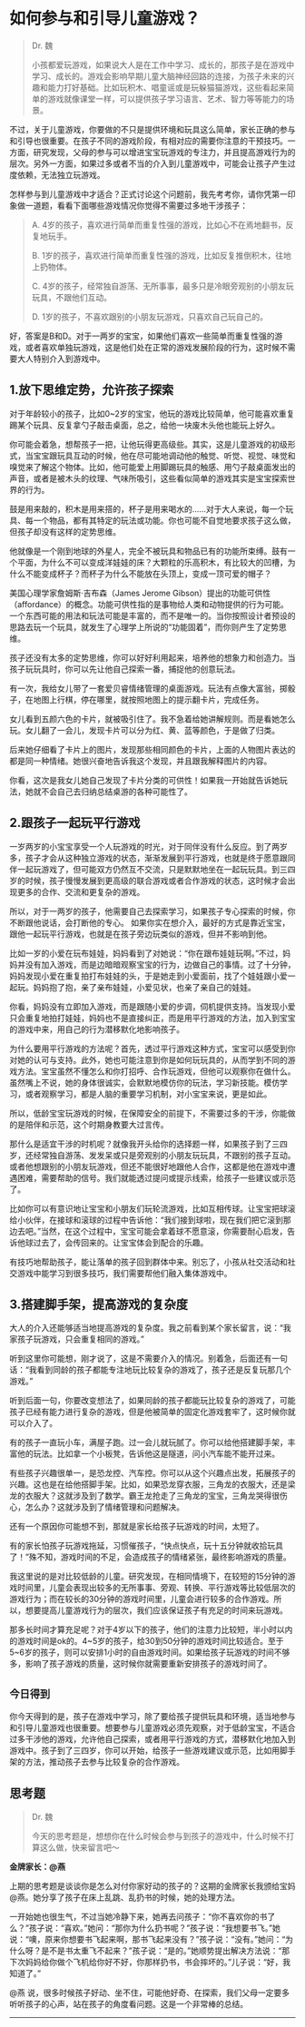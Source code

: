# 如何参与和引导儿童游戏？

> Dr. 魏
> 
> 小孩都爱玩游戏，如果说大人是在工作中学习、成长的，那孩子是在游戏中学习、成长的。游戏会影响早期儿童大脑神经回路的连接，为孩子未来的兴趣和能力打好基础。比如玩积木、唱童谣或是玩躲猫猫游戏，这些看起来简单的游戏就像课堂一样，可以提供孩子学习语言、艺术、智力等等能力的场景。

不过，关于儿童游戏，你要做的不只是提供环境和玩具这么简单，家长正确的参与和引导也很重要。在孩子不同的游戏阶段，有相对应的需要你注意的干预技巧。一方面，研究发现，父母的参与可以增进宝宝玩游戏的专注力，并且提高游戏行为的层次。另外一方面，如果过多或者不当的介入到儿童游戏中，可能会让孩子产生过度依赖，无法独立玩游戏。

怎样参与到儿童游戏中才适合？正式讨论这个问题前，我先考考你，请你凭第一印象做一道题，看看下面哪些游戏情况你觉得不需要过多地干涉孩子：

> A. 4岁的孩子，喜欢进行简单而重复性强的游戏，比如心不在焉地翻书，反复地玩手。
> 
> B. 1岁的孩子，喜欢进行简单而重复性强的游戏，比如反复推倒积木，往地上扔物体。
> 
> C. 4岁的孩子，经常独自游荡、无所事事，最多只是冷眼旁观别的小朋友玩玩具，不跟他们互动。
> 
> D. 1岁的孩子，不喜欢跟别的小朋友玩游戏，只喜欢自己玩自己的。

好，答案是B和D。对于一两岁的宝宝，如果他们喜欢一些简单而重复性强的游戏，或者喜欢单独玩游戏，这是他们处在正常的游戏发展阶段的行为，这时候不需要大人特别介入到游戏中。

## 1.放下思维定势，允许孩子探索

对于年龄较小的孩子，比如0~2岁的宝宝，他玩的游戏比较简单，他可能喜欢重复踢某个玩具、反复拿勺子敲击桌面，总之，给他一块废木头他也能玩上好久。

你可能会着急，想帮孩子一把，让他玩得更高级些。其实，这是儿童游戏的初级形式，当宝宝跟玩具互动的时候，他在尽可能地调动他的触觉、听觉、视觉、味觉和嗅觉来了解这个物体。比如，他可能爱上用脚踢玩具的触感、用勺子敲桌面发出的声音，或者是被木头的纹理、气味所吸引，这些看似简单的游戏其实是宝宝探索世界的行为。

鼓是用来敲的，积木是用来搭的，杯子是用来喝水的……对于大人来说，每一个玩具、每一个物品，都有其特定的玩法或功能。你也可能不自觉地要求孩子这么做，但孩子却没有这样的定势思维。

他就像是一个刚到地球的外星人，完全不被玩具和物品已有的功能所束缚。鼓有一个平面，为什么不可以变成洋娃娃的床？大颗粒的乐高积木，有比较大的凹槽，为什么不能变成杯子？而杯子为什么不能放在头顶上，变成一顶可爱的帽子？

美国心理学家詹姆斯·吉布森（James Jerome Gibson）提出的功能可供性（affordance）的概念。功能可供性指的是事物给人类和动物提供的行为可能。一个东西可能的用法和玩法可能是丰富的，而不是唯一的。当你按照设计者预设的思路去玩一个玩具，就发生了心理学上所说的“功能固着”，而你则产生了定势思维。

孩子还没有太多的定势思维，你可以好好利用起来，培养他的想象力和创造力。当孩子玩玩具时，你可以先让他自己探索一番，捕捉他的创意玩法。

有一次，我给女儿带了一套爱贝睿情绪管理的桌面游戏。玩法有点像大富翁，掷骰子，在地图上行棋，停在哪里，就按照地图上的提示翻卡片，完成任务。

女儿看到五颜六色的卡片，就被吸引住了。我不急着给她讲解规则。而是看她怎么玩。女儿翻了一会儿，发现卡片可以分为红、黄、蓝等颜色，于是做了归类。

后来她仔细看了卡片上的图片，发现那些相同颜色的卡片，上面的人物图片表达的都是同一种情绪。她很兴奋地告诉我这个发现，并且跟我解释图片的内容。

你看，这次是我女儿她自己发现了卡片分类的可供性！如果我一开始就告诉她玩法，她就不会自己去归纳总结桌游的各种可能性了。

## 2.跟孩子一起玩平行游戏

一岁两岁的小宝宝享受一个人玩游戏的时光，对于同伴没有什么反应。到了两岁多，孩子才会从这种独立游戏的状态，渐渐发展到平行游戏，也就是终于愿意跟同伴一起玩游戏了，但可能双方仍然互不交流，只是默默地坐在一起玩玩具。到三四岁的时候，孩子慢慢发展到更高级的联合游戏或者合作游戏的状态，这时候才会出现更多的合作、交流和更复杂的游戏。

所以，对于一两岁的孩子，他需要自己去探索学习，如果孩子专心探索的时候，你不断跟他说话，会打断他的专心。 如果你实在想介入，最好的方式是靠近宝宝，跟他一起玩平行游戏，也就是在孩子旁边玩类似的游戏，但并不影响到他。

比如一岁的小爱在玩布娃娃，妈妈看到了对她说：“你在跟布娃娃玩啊。”不过，妈妈并没有加入游戏，而是边暗暗观察宝宝的行为，边做自己的事情。过了十分钟，妈妈发现小爱在重复拍打布娃娃的头，于是她走到小爱面前，找了个娃娃跟小爱一起玩。妈妈抱了抱，亲了亲布娃娃，小爱见状，也亲了亲自己的娃娃。

你看，妈妈没有立即加入游戏，而是跟随小爱的步调，伺机提供支持。当发现小爱只会重复地拍打娃娃，妈妈也不是直接纠正，而是用平行游戏的方法，加入到宝宝的游戏中来，用自己的行为潜移默化地影响孩子。

为什么要用平行游戏的方法呢？首先，透过平行游戏这种方式，宝宝可以感受到你对她的认可与支持。此外，她也可能注意到你是如何玩玩具的，从而学到不同的游戏方法。宝宝虽然不懂怎么和你打招呼、合作玩游戏，但他可以观察你在做什么。虽然嘴上不说，她的身体很诚实，会默默地模仿你的玩法，学习新技能。模仿学习，或者观察学习，都是人脑的重要学习机制，对小宝宝来说，更是如此。

所以，低龄宝宝玩游戏的时候，在保障安全的前提下，不需要过多的干涉，你能做的是陪伴和示范，这个时期身教要大过言传。

那什么是适宜干涉的时机呢？就像我开头给你的选择题一样，如果孩子到了三四岁，还经常独自游荡、发发呆或只是旁观别的小朋友玩玩具，不跟别的孩子互动。或者他想跟别的小朋友玩游戏，但还不能很好地跟他人合作，这都是他在游戏中遭遇困难，需要帮助的信号。我们就能透过提问或提示线索，给孩子一些建议或示范了。

比如你可以有意识地让宝宝和小朋友们玩轮流游戏，比如互相传球。让宝宝把球滚给小伙伴，在接球和滚球的过程中告诉他：“我们接到球啦，现在我们把它滚到那边去吧。”当然，在这个过程中，宝宝可能会拿着球不愿意滚，你需要耐心启发，告诉他球过去了，会传回来的。让宝宝体会到配合的乐趣。

有技巧地帮助孩子，能让落单的孩子回到群体中来。别忘了，小孩从社交活动和社交游戏中能学习到很多技巧，我们需要帮他们融入集体游戏中。

## 3.搭建脚手架，提高游戏的复杂度

大人的介入还能够适当地提高游戏的复杂度。我之前看到某个家长留言，说：“我家孩子玩游戏，只会重复相同的游戏。”

听到这里你可能想，刚才说了，这是不需要介入的情况。别着急，后面还有一句话：“我看到同龄的孩子都能专注地玩比较复杂的游戏了，孩子还是反复玩那几个游戏。”

听到后面一句，你要改变想法了，如果同龄的孩子都能玩比较复杂的游戏了，可能孩子已经有能力进行复杂的游戏，但是他被简单的固定化游戏套牢了，这时候你就可以介入了。

有的孩子一直玩小车，满屋子跑。过一会儿就玩腻了。你可以给他搭建脚手架，丰富他的玩法。比如拿一个小板凳，告诉他这是隧道，问小汽车能不能开过来。

有些孩子兴趣很单一，是恐龙控、汽车控。你可以从这个兴趣点出发，拓展孩子的兴趣。这也是在给他搭脚手架。比如，如果恐龙穿衣服，三角龙的衣服大，还是梁龙的衣服大？这就涉及到了数学。霸王龙抢走了三角龙的宝宝，三角龙哭得很伤心，怎么办？这就涉及到了情绪管理和问题解决。

还有一个原因你可能想不到，那就是家长给孩子玩游戏的时间，太短了。

有的家长怕孩子玩游戏拖延，习惯催孩子，“快点快点，玩十五分钟就收拾玩具了！”殊不知，游戏时间的不足，会造成孩子的情绪紧张，最终影响游戏的质量。

我这里说的是对比较低龄的儿童。研究发现，在相同情境下，在较短的15分钟的游戏时间里，儿童会表现出较多的无所事事、旁观、转换、平行游戏等比较低层次的游戏行为；而在较长的30分钟的游戏时间里，儿童会进行较多的合作游戏。所以，想要提高儿童游戏行为的层次，我们应该保证孩子有充足的时间来玩游戏。

那多长时间才算充足呢？对于4岁以下的孩子，他们的注意力比较短，半小时以内的游戏时间是ok的。4~5岁的孩子，给30到50分钟的游戏时间比较适合。至于5~6岁的孩子，则可以安排1小时的自由游戏时间。如果给孩子玩游戏的时间不够多，影响了孩子游戏的质量，这时候你就需要重新安排孩子的游戏时间了。

## `今日得到`

你今天得到的是，孩子在游戏中学习，除了要给孩子提供玩具和环境，适当地参与和引导儿童游戏也很重要。想要参与儿童游戏必须先观察，对于低龄宝宝，不适合过多干涉他的游戏，允许他自己探索，或者用平行游戏的方式，潜移默化地加入到游戏中。孩子到了三四岁，你可以开始，给孩子一些游戏建议或示范，比如用脚手架的方法，推动孩子去参与比较复杂的合作游戏。

## 思考题

> Dr. 魏
> 
> 今天的思考题是，想想你在什么时候会参与到孩子的游戏中，什么时候不打算这么做，快来留言吧～

 **金牌家长：@燕**

上期的思考题是谈谈你是怎么对付你家好动的孩子的？这期的金牌家长我颁给宝妈 @燕。她分享了孩子在床上乱跳、乱扔书的时候，她的处理方法。

一开始她也很生气，不过当她冷静下来，她再去问孩子：“你不喜欢你的书了么？”孩子说：“喜欢。”她问：“那你为什么扔书呢？”孩子说：“我想要书飞。”她说：“噢，原来你想要书飞起来啊，那书飞起来没有？”孩子说：“没有。”她问：“为什么呀？是不是书太重飞不起来？”孩子说：“是的。”她顺势提出解决方法说：“那下次妈妈给你做个飞机给你好不好，你那样扔书，书会摔坏的。”儿子说：“好，我知道了。”

@燕 说，很多时候孩子好动、坐不住，可能他好奇、在探索，我们父母一定要多听听孩子的心声，站在孩子的角度看问题。这是一个非常棒的总结。

---
